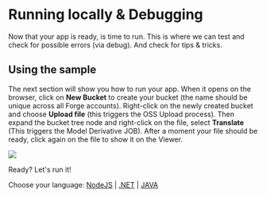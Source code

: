 # Running locally & Debugging

Now that your app is ready, is time to run. This is where we can test and check for possible errors (via debug). And check for tips & tricks.

## Using the sample

The next section will show you how to run your app. When it opens on the browser, click on **New Bucket** to create your bucket (the name should be unique across all Forge accounts). Right-click on the newly created bucket and choose **Upload file** (this triggers the OSS Upload process). Then expand the bucket tree node and right-click on the file, select **Translate** (This triggers the Model Derivative JOB). After a moment your file should be ready, click again on the file to show it on the Viewer.

![](_media/tutorials/run_sample_viewmodels.gif)

Ready? Let's run it!

Choose your language: [NodeJS](environment/rundebug/nodejs) | [.NET](environment/rundebug/net) | [JAVA](environment/rundebug/java)
